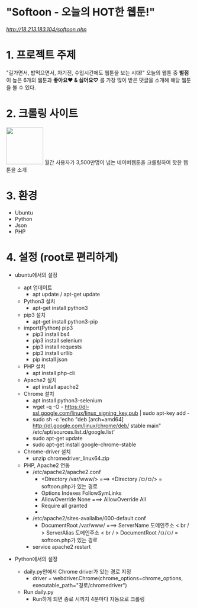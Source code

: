 # "Softoon - 오늘의 HOT한 웹툰!"

###### http://18.213.183.104/softoon.php

# 1. 프로젝트 주제
"길가면서, 밥먹으면서, 자기전, 수업시간에도 웹툰을 보는 시대!"
오늘의 웹툰 중 **별점** 이 높은 6개의 웹툰과 **좋아요♥ & 싫어요♡** 를 가장 많이 받은 댓글을 소개해 해당 웹툰을 볼 수 있다.

# 2. 크롤링 사이트
<div>
<img src=https://user-images.githubusercontent.com/31759437/70472173-ffe7d980-1b11-11ea-8915-5ad5b1580c6d.png width=100 height=100>
월간 사용자가 3,500만명이 넘는 네이버웹툰을 크롤링하여 핫한 웹툰을 소개
</div>

# 3. 환경
+ Ubuntu
+ Python
+ Json
+ PHP

# 4. 설정 (root로 편리하게)
+ ubuntu에서의 설정
  + apt 업데이트
    + apt update / apt-get update
  + Python3 설치
    + apt-get install python3
  + pip3 설치
    + apt-get install python3-pip
  + import(Python) pip3
    + pip3 install bs4
    + pip3 install selenium
    + pip3 install requests
    + pip3 install urllib
    + pip install json
  + PHP 설치
    + apt install php-cli
  + Apache2 설치
    + apt install apache2
  + Chrome 설치
    + apt install python3-selenium
    + wget -q -O - https://dl-ssl.google.com/linux/linux_signing_key.pub | sudo apt-key add -
    + sudo sh -c 'echo "deb [arch=amd64] http://dl.google.com/linux/chrome/deb/ stable main" /etc/apt/sources.list.d/google.list'
    + sudo apt-get update
    + sudo apt-get install google-chrome-stable
  + Chrome-driver 설치
    + unzip chromedriver_linux64.zip
  + PHP, Apache2 연동
    + /etc/apache2/apache2.conf
      + <Directory /var/www/> ===> <Directory /ㅁ/ㅁ/> = softoon.php가 있는 경로
      +   Options Indexes FollowSymLinks
      +   AllowOverride None ===>  AllowOverride All
      +   Require all granted
      + </Directory>
    + /etc/apache2/sites-availalbe/000-default.conf
      + DocumentRoot /var/www/ ===> ServerName 도메인주소 < br / >
                                    ServerAlias 도메인주소 < br / >
                                    DocumentRoot /ㅁ/ㅁ/ = softoon.php가 있는 경로
    + service apache2 restart
    
+ Python에서의 설정
  + daily.py안에서 Chrome driver가 있는 경로 지정
    + driver = webdriver.Chrome(chrome_options=chrome_options, executable_path="경로/chromedriver")
  + Run daily.py
    + Run하게 되면 종료 시까지 4분마다 자동으로 크롤링

